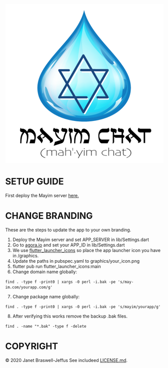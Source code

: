 ![Mayim Chat](/graphics/mayim_logo.png?raw=true "Mayim Chat")

# SETUP GUIDE

First deploy the Mayim server 
[here.](https://github.com/jjeffus/mayim-server/GUIDE.md "Mayim Server Guide")

# CHANGE BRANDING

These are the steps to update the app to your own branding.

1. Deploy the Mayim server and set APP_SERVER in lib/Settings.dart
2. Go to [agora.io](https://agora.io) and set your APP_ID in lib/Settings.dart
3. We use
   [flutter_launcher_icons](https://github.com/fluttercommunity/flutter_launcher_icons)
so place the app launcher icon you have in /graphics.
4. Update the paths in pubspec.yaml to graphics/your_icon.png
5. flutter pub run flutter_launcher_icons:main
6. Change domain name globally:

`find . -type f -print0 | xargs -0 perl -i.bak -pe 's/may-im.com/yourapp.com/g'`

7. Change package name globally:

`find . -type f -print0 | xargs -0 perl -i.bak -pe 's/mayim/yourapp/g'`

8. After verifying this works remove the backup .bak files.

`find . -name "*.bak" -type f -delete`


# COPYRIGHT

&copy; 2020 Janet Braswell-Jeffus
See includeed
[LICENSE.md](https://github.com/jjeffus/mayim-app/blob/master/LICENSE.md).
